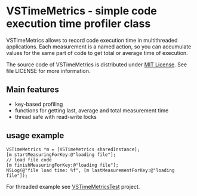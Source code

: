 # VSTimeMetrics - simple code execution time profiler class

VSTimeMetrics allows to record code execution time in multithreaded applications. Each measurement is a named action, so you can accumulate values for the same part of code to get total or average time of execution.

The source code of VSTimeMetrics is distributed under [MIT License](http://en.wikipedia.org/wiki/MIT_License). See file LICENSE for more information.

## Main features

- key-based profiling
- functions for getting last, average and total measurement time
- thread safe with read-write locks

## usage example

``` obj-c
VSTimeMetrics *m = [VSTimeMetrics sharedInstance];
[m startMeasuringForKey:@"loading file"];
// load file code
[m finishMeasuringForKey:@"loading file"];
NSLog(@"file load time: %f", [m lastMeasurementForKey:@"loading file"]);
```

For threaded example see [VSTimeMetricsTest](https://github.com/silvansky/VSTimeMetricsTest) project.
